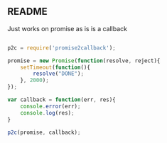 ## README

Just works on promise as is is a callback

```js

p2c = require('promise2callback');

promise = new Promise(function(resolve, reject){
	setTimeout(function(){
		resolve("DONE");
	}, 2000);
});

var callback = function(err, res){
	console.error(err);
	console.log(res);
}

p2c(promise, callback);

```